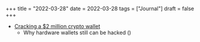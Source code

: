 +++
title = "2022-03-28"
date = 2022-03-28
tags = ["Journal"]
draft = false
+++

-   [Cracking a $2 million crypto wallet](https://www.theverge.com/2022/1/24/22898712/crypto-hardware-wallet-hacking-lost-bitcoin-ethereum-nft)
    -   Why hardware wallets still can be hacked ()